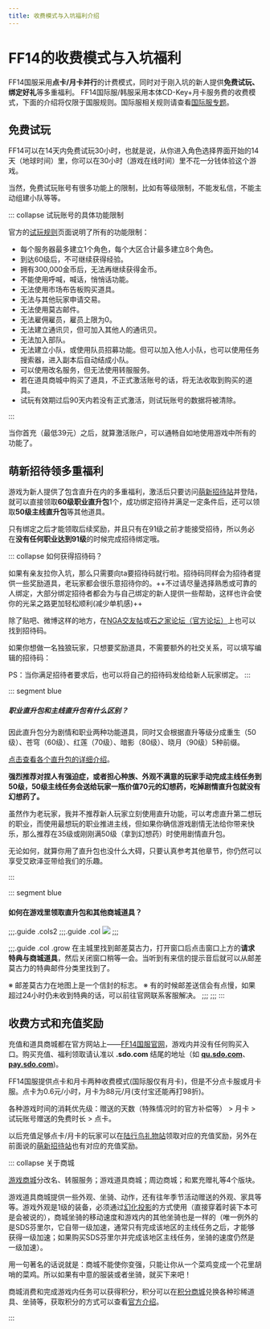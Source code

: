 ```yaml
---
title: 收费模式与入坑福利介绍
---
```


# FF14的收费模式与入坑福利

FF14国服采用**点卡/月卡并行**的计费模式，同时对于刚入坑的新人提供**免费试玩、绑定好礼**等多重福利。
FF14国际服/韩服采用本体CD-Key+月卡服务费的收费模式，下面的介绍将仅限于国服规则。国际服相关规则请查看[国际服专题](/basic/international.md)。

## 免费试玩

FF14可以在14天内免费试玩30小时，也就是说，从你进入角色选择界面开始的14天（地球时间）里，你可以在30小时（游戏在线时间）里不花一分钱体验这个游戏。

当然，免费试玩账号有很多功能上的限制，比如有等级限制，不能发私信，不能主动组建小队等等。

::: collapse 试玩账号的具体功能限制

官方的[试玩规则](https://actff1.web.sdo.com/project/150714free/)页面说明了所有的功能限制：

* 每个服务器最多建立1个角色，每个大区合计最多建立8个角色。
* 到达60级后，不可继续获得经验。
* 拥有300,000金币后，无法再继续获得金币。
* 不能使用呼喊，喊话，悄悄话功能。
* 无法使用市场布告板购买道具。
* 无法与其他玩家申请交易。
* 无法使用莫古邮件。
* 无法雇佣雇员，雇员上限为0。
* 无法建立通讯贝，但可加入其他人的通讯贝。
* 无法加入部队。
* 无法建立小队，或使用队员招募功能。但可以加入他人小队，也可以使用任务搜索器，进入副本后自动结成小队。
* 可以使用改名服务，但无法使用转服服务。
* 若在道具商城中购买了道具，不正式激活账号的话，将无法收取到购买的道具。
* 试玩有效期过后90天内若没有正式激活，则试玩账号的数据将被清除。

:::

当你首充（最低39元）之后，就算激活账户，可以通畅自如地使用游戏中所有的功能了。

## 萌新招待领多重福利

游戏为新人提供了包含直升在内的多重福利，激活后只要访问[萌新招待站](https://actff1.web.sdo.com/20190315Zhaodai/index.html#/bnot)并登陆，就可以直接领取**60级职业直升包**1个，成功绑定招待并满足一定条件后，还可以领取**50级主线直升包**等其他道具。

只有绑定之后才能领取后续奖励，并且只有在91级之前才能接受招待，所以务必在**没有任何职业达到91级**的时候完成招待绑定哦。

::: collapse 如何获得招待码？

如果有亲友拉你入坑，那么只需要向ta要招待码就行啦。招待码同样会为招待者提供一些奖励道具，老玩家都会很乐意招待你的。++不过请尽量选择熟悉或可靠的人绑定，大部分绑定招待者都会为与自己绑定的新人提供一些帮助，这样也许会使你的光呆之路更加轻松顺利(减少单机感)++

除了贴吧、微博这样的地方，在[NGA交友帖](https://bbs.nga.cn/read.php?tid=41956772)或[石之家论坛（官方论坛）](https://ff.web.sdo.com/ff14risingstones/index.html)上也可以找到招待码。

如果你想做一名独狼玩家，只想要奖励道具，不需要额外的社交关系，可以填写编辑的招待码：<ZhaoDai />

PS：当你满足招待者要求后，也可以将自己的招待码发给给新人玩家绑定。
:::

::: segment blue

##### 职业直升包和主线直升包有什么区别？

<IncludePage file="_includes/basic/level.md" />

因此直升包分为剧情和职业两种功能道具，同时又会根据直升等级分成重生（50级）、苍穹（60级）、红莲（70级）、暗影（80级）、晓月（90级）5种前缀。

[点击查看各个直升包的详细介绍](https://actff1.web.sdo.com/project/20190918adventure/index.html)。

**强烈推荐对捏人有强迫症，或者担心种族、外观不满意的玩家手动完成主线任务到50级，50级主线任务会送给玩家一瓶价值70元的幻想药，吃掉剧情直升包就没有幻想药了。**

虽然作为老玩家，我并不推荐新人玩家立刻使用直升功能，可以考虑直升第二想玩的职业，而使用最想玩的职业推进主线，但如果你确信游戏剧情无法给你带来快乐，那么推荐在35级或刚刚满50级（拿到幻想药）时使用剧情直升包。

无论如何，就算你用了直升包也没什么大碍，只要认真参考其他章节，你仍然可以享受艾欧泽亚带给我们的乐趣。

:::

::: segment blue

#### 如何在游戏里领取直升包和其他商城道具？

;;;.guide .cols2
;;;.guide .col
![](./pay.assets/deliverymoogle.jpg)
;;;

;;;.guide .col .grow
在主城里找到邮差莫古力，打开窗口后点击窗口上方的**请求特典与商城道具**，然后关闭窗口稍等一会。当听到有来信的提示音后就可以从邮差莫古力的特典邮件分类里找到了。

※ 邮差莫古力在地图上是一个信封的标志。
※ 有的时候邮差送信会有点慢，如果超过24小时仍未收到特典的话，可以前往官网联系客服解决。
;;;
;;;
:::

## 收费方式和充值奖励

充值和道具商城都在官方网站上——[FF14国服官网](https://ff.web.sdo.com)，游戏内并没有任何购买入口。购买充值、福利领取请认准以 **.sdo.com** 结尾的地址（如 **[qu.sdo.com](https://qu.sdo.com/)**、**[pay.sdo.com](https://pay.sdo.com/)**)。

FF14国服提供点卡和月卡两种收费模式(国际服仅有月卡)，但是不分点卡服或月卡服。点卡为0.6元/小时，月卡为88元/月(支付宝还能再打98折)。

各种游戏时间的消耗优先级：赠送的天数（特殊情况时的官方补偿等） > 月卡 > 试玩账号赠送的免费时长 > 点卡。

以后充值足够点卡/月卡的玩家可以在[陆行鸟礼物站](https://ffpay.sdo.com/DepositActivity/index.htm)领取对应的充值奖励，另外在前面说的[萌新招待站](https://actff1.web.sdo.com/20190315Zhaodai/index.html#/bnot)也有对应的充值奖励。

::: collapse 关于商城

[游戏商城](https://ff.web.sdo.com/web8/index.html#/shop)分改名、转服服务；游戏道具商城；周边商城；和累充赠礼等4个版块。

游戏道具商城提供一些外观、坐骑、动作，还有往年季节活动赠送的外观、家具等等。游戏外观是1级的装备，必须通过[幻化投影](/basic/equip.md#装备染色、投影)的方式使用（直接穿着时装下本可是会被说的），商城坐骑的移动速度和游戏内的其他坐骑也是一样的（唯一例外的是SDS芬里尔，它自带一级加速，通常只有完成该地区的主线任务之后，才能够获得一级加速；如果购买SDS芬里尔并完成该地区主线任务，坐骑的速度仍然是一级加速）。

用一句著名的话说就是：商城不能使你变强，只能让你从一个菜鸡变成一个花里胡哨的菜鸡。所以如果有中意的服装或者坐骑，就买下来吧！

商城消费和完成游戏内任务可以获得积分，积分可以在[积分商城](https://qu.sdo.com/unit-shop?merchantId=1)兑换各种珍稀道具、坐骑等，获取积分的方式可以查看[官方介绍](https://ff.web.sdo.com/web8/index.html#/newstab/newscont/350263)。

:::

